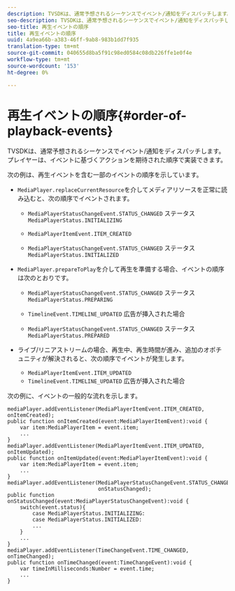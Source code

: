```yaml
---
description: TVSDKは、通常予想されるシーケンスでイベント/通知をディスパッチします。 プレイヤーは、イベントに基づくアクションを期待された順序で実装できます。
seo-description: TVSDKは、通常予想されるシーケンスでイベント/通知をディスパッチします。 プレイヤーは、イベントに基づくアクションを期待された順序で実装できます。
seo-title: 再生イベントの順序
title: 再生イベントの順序
uuid: 4a9ea66b-a383-46ff-9ab8-983b1dd7f935
translation-type: tm+mt
source-git-commit: 040655d8ba5f91c98ed0584c08db226ffe1e0f4e
workflow-type: tm+mt
source-wordcount: '153'
ht-degree: 0%

---
```



# 再生イベントの順序{#order-of-playback-events}

TVSDKは、通常予想されるシーケンスでイベント/通知をディスパッチします。 プレイヤーは、イベントに基づくアクションを期待された順序で実装できます。

<!--<a id="section_6E34A6C7936245D88DEB3315DA64598B"></a>-->

次の例は、再生イベントを含む一部のイベントの順序を示しています。

* `MediaPlayer.replaceCurrentResource`を介してメディアリソースを正常に読み込むと、次の順序でイベントされます。

   * `MediaPlayerStatusChangeEvent.STATUS_CHANGED` ステータス  `MediaPlayerStatus.INITIALIZING`

   * `MediaPlayerItemEvent.ITEM_CREATED`
   * `MediaPlayerStatusChangeEvent.STATUS_CHANGED` ステータス  `MediaPlayerStatus.INITIALIZED`

* `MediaPlayer.prepareToPlay`を介して再生を準備する場合、イベントの順序は次のとおりです。

   * `MediaPlayerStatusChangeEvent.STATUS_CHANGED` ステータス  `MediaPlayerStatus.PREPARING`

   * `TimelineEvent.TIMELINE_UPDATED` 広告が挿入された場合
   * `MediaPlayerStatusChangeEvent.STATUS_CHANGED` ステータス  `MediaPlayerStatus.PREPARED`

* ライブ/リニアストリームの場合、再生中、再生時間が進み、追加のオポチュニティが解決されると、次の順序でイベントが発生します。

   * `MediaPlayerItemEvent.ITEM_UPDATED`
   * `TimelineEvent.TIMELINE_UPDATED` 広告が挿入された場合

<!--<a id="section_76C13548AF934868B70757CA5489E516"></a>-->

次の例に、イベントの一般的な流れを示します。

```
mediaPlayer.addEventListener(MediaPlayerItemEvent.ITEM_CREATED, onItemCreated); 
public function onItemCreated(event:MediaPlayerItemEvent):void { 
    var item:MediaPlayerItem = event.item; 
    ... 
} 
mediaPlayer.addEventListener(MediaPlayerItemEvent.ITEM_UPDATED, onItemUpdated); 
public function onItemUpdated(event:MediaPlayerItemEvent):void { 
    var item:MediaPlayerItem = event.item; 
    ... 
} 
mediaPlayer.addEventListener(MediaPlayerStatusChangeEvent.STATUS_CHANGED,  
                             onStatusChanged); 
public function onStatusChanged(event:MediaPlayerStatusChangeEvent):void { 
    switch(event.status){ 
        case MediaPlayerStatus.INITIALIZING: 
        case MediaPlayerStatus.INITIALIZED: 
        ... 
    } 
    ... 
} 
mediaPlayer.addEventListener(TimeChangeEvent.TIME_CHANGED, onTimeChanged); 
public function onTimeChanged(event:TimeChangeEvent):void { 
    var timeInMilliseconds:Number = event.time; 
    ... 
}
```

